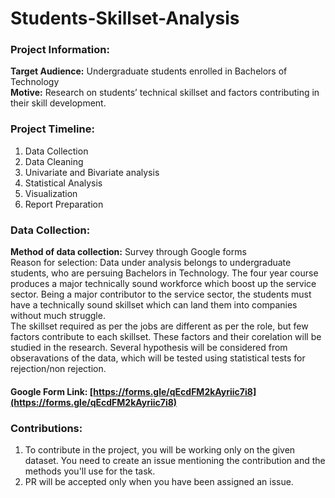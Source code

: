 # Students-Skillset-Analysis

### Project Information:
<b> Target Audience:</b> Undergraduate students enrolled in Bachelors of Technology<br>
<b>Motive:</b> Research on students’ technical skillset and factors contributing in their skill development.

### Project Timeline:

1. Data Collection
2. Data Cleaning
3. Univariate and Bivariate analysis
4. Statistical Analysis
5. Visualization
6. Report Preparation

### Data Collection:
<b>Method of data collection:</b> Survey through Google forms <br>
Reason for selection: Data under analysis belongs to undergraduate students, who are persuing Bachelors in Technology. The four year course produces a major technically sound workforce which boost up the service sector. Being a major contributor to the service sector, the students must have a technically sound skillset which can land them into companies without much struggle.<br>
The skillset required as per the jobs are different as per the role, but few factors contribute to each skillset. These factors and their corelation will be studied in the research. Several hypothesis will be considered from obseravations of the data, which will be tested using statistical tests for rejection/non rejection.
#### Google Form Link: [https://forms.gle/qEcdFM2kAyriic7i8](https://forms.gle/qEcdFM2kAyriic7i8)

### Contributions:
1. To contribute in the project, you will be working only on the given dataset. You need to create an issue mentioning the contribution and the methods you'll use for the task. 
2. PR will be accepted only when you have been assigned an issue.
